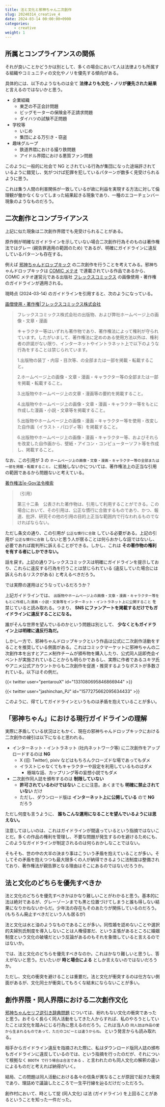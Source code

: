 ```yaml
---
title: 法と文化と邪神ちゃん二次創作
slug: 20240314_creative_4
date: 2024-03-14 00:00:00+0900
categories:
    - creative
weight: 1
---
```


## 所属とコンプライアンスの関係

それが良いことかどうかは別として、多くの場合において人は法律よりも所属する組織やコミュニティの文化やノリを優先する傾向がある。

具体的には、以下のようなものは全て **法律よりも文化・ノリが優先された結果** と言えるのではないかと思う。

- 企業組織
    - 東芝の不正会計問題
    - ビッグモーターの保険金不正請求問題
    - ダイハツの試験不正問題
- 学校等
    - いじめ
    - 集団による万引き・窃盗
- 趣味グループ
    - 鉄道界隈における撮り鉄問題
    - アイドル界隈における悪質ファン問題

このように一般的に社会で NG とされている行為が集団になった途端許されているように錯覚し、気がつけば犯罪を犯しているパターンが数多く見受けられるように思う。

これは集う人間の利害関係が一致しているが故に利益を実現する方法に対して倫理観が働かなくなってしまった結果起きる現象であり、一種のエコーチェンバー現象のようなものだろう。

## 二次創作とコンプライアンス

上記に似た現象は二次創作界隈でも見受けられることがある。

原作側が明確なガイドラインを示していない場合二次創作行為そのものは著作権法ではグレー (親告罪適用の範囲のため) であるが、明確にガイドラインに違反しているパターンも存在する。

例えば [邪神ちゃんドロップキック](https://comic-meteor.jp/jyashin/) の二次創作を行うことを考えてみる。邪神ちゃんドロップキックは [COMIC メテオ](https://comic-meteor.jp/) で連載されている作品であるから、 COMIC メテオ運営元である出版社 [フレックスコミックス](https://flex-comix.jp/) の画像使用・著作権のガイドラインが適用される。

現時点 (2024-03-14) のガイドラインを引用すると、次のようになっている。

[画僧使用・著作権|フレックスコミックス株式会社](https://flex-comix.jp/copy-info/) 

> フレックスコミックス株式会社の出版物、および弊社ホームページ上の画像・文章・漫画
> 
> キャラクター等はいずれも著作物であり、著作権法によって権利が守られています。したがいまして、著作権法に定めのある使用方法以外は、権利者の許諾がない限り、インターネットやイントラネット上で以下のような行為をすることは禁じられています。
> 
> 1.出版物の装丁・内容・目次等、の全部または一部を掲載・転載すること。
> 
> 2.ホームページ上の画像・文章・漫画・キャラクター等の全部または一部を掲載・転載すること。
> 
> 3.出版物やホームページ上の文章・漫画等の要約を掲載すること。
> 
> 4.出版物やホームページ上の画像・文章・漫画・キャラクター等をもとに作成した漫画・小説・文章等を掲載すること。
> 
> 5.出版物やホームページ上の画像・漫画・キャラクター等を使用・改変した自作画（イラスト・パロディ等）を掲載すること。
> 
> 6.出版物やホームページ上の画像・漫画・キャラクター等、およびそれらを改変した自作画から、壁紙・アイコン・コンピューターソフト等を作成し、掲載すること。

なお、この引用が 3 の `ホームページ上の画像・文章・漫画・キャラクター等の全部または一部を掲載・転載すること。` に抵触しないかについては、著作権法上の正当な引用の範囲であるから問題ないと考えている。

[著作権法|e-Gov法令検索](https://elaws.e-gov.go.jp/document?lawid=345AC0000000048)

> （引用）
> 
> 第三十二条　公表された著作物は、引用して利用することができる。この場合において、その引用は、公正な慣行に合致するものであり、かつ、報道、批評、研究その他の引用の目的上正当な範囲内で行なわれるものでなければならない。

ただし条文の通り、この引用が `公正な慣行に合致` している必要がある。上記の引用が `公正な慣行に合致` しないと思う人が居ることは何らおかしな話ではないし、必要であれば裁判所に訴えることができる。しかし、これは **その著作物の権利を有する者にしかできない。** 

話を戻す。上記の通りフレックスコミックスは明確にガイドラインを提示しており、これらに違反する行為を行うことは禁じられている (違反していた場合には訴えられるリスクがある) と考えるべきだろう。

では実際の運用はどうなっているだろうか？

上記ガイドラインでは、 `出版物やホームページ上の画像・文章・漫画・キャラクター等をもとに作成した漫画・小説・文章等をインターネット・イントラネット上に公開すること` を禁じていると読み取れる。つまり、 **SNS にファンアートを掲載するだけでもガイドラインに違反することになる。**

誰がそんな世界を望んでいるのかという問題は別として、 **少なくともガイドライン上は明確に違反行為だ。**

しかし一方で、邪神ちゃんドロップキックという作品は公式に二次創作活動をすることを推奨している側面がある。これはコミックマーケットに邪神ちゃんの二次創作本を出すとアニメ制作チームが頒布物を購入したり、公式同人誌即売会イベントが実施されていることからも明らかであるし、実際に作者であるユキヲ氏やアニメ公式アカウントからも二次創作を促進・推奨するようなポストが多数されている。以下はその例だ。

{{< twitter user="pentarouX" id="1331080695846866944" >}}

{{< twitter user="jashinchan_PJ" id="1577275662095634433" >}}

このように、得てしてガイドラインというものは矛盾を抱えていることが多い。

## 「邪神ちゃん」における現行ガイドラインの理解

実際に矛盾している状況はともかく、現在の邪神ちゃんドロップキックにおける二次創作の線引は以下になると思われる。

- インターネット・イントラネット (社内ネットワーク等) に二次創作をアップロードするのは **NG**
    - X (旧: Twitter), pixiv などはもちろんクローズドな場であってもダメ
    - イラストじゃなくてもキャラクターや設定を利用しているものはダメ
        - 極端な話、カップリング等の妄想小説でもダメ
- 二次創作同人誌を頒布するのは **制限していない**
    - **許可されているわけではない** ことに注意。あくまでも **明確に禁止されていない** だけ
    - ただし、ダウンロード版は **インターネット上に公開している** ので **NG** だろう

ただし何度も言うように、 **誰もこんな運用になることを望んでいるようには思えない。**

注意してほしいのは、これはガイドラインが間違っているという指摘ではないことだ。多くの作品の権利を管理し、不要な問題が発生するのを避けるためにも、このようなガイドラインが制定されるのは何らおかしなことではない。

そもそも、世の中の大半の決まり事はこういう矛盾を抱えていることが多い。そしてその矛盾を抱えつつも最大限多くの人が納得できるように法制度は整備されており、著作権法が親告罪となる理由はそこにあるのではないだろうか。

## 法と文化のどちらを優先すべきか

法と文化のどちらを優先すべきかはかなり難しいことがわかると思う。基本的に法は絶対であるが、グレーゾーンまでも黒と位置づけてしまうと誰も得しない結果になりかねないからだ。少年法の存在もそのあたりが関係しているのだろう。 (もちろん廃止すべきだという人も居るが)

法と文化は水と油のようなものであることが多い。同性婚を認めないことや選択的夫婦別氏制度を導入しないことは人権侵害だ、という主張があるところに婚姻制度という文化の破壊だという反論があるのもそれを象徴していると言えるのではないか。

では、法と文化のどちらを優先すべきなのか。これはかなり難しいと思うし、答えがないと思う。だいたいが **時と場合による** としか言えないのではないだろうか。

ただし、文化の衝突を避けることは重要だ。法と文化が衝突するのは仕方ない側面があるが、文化同士が衝突してもろくな結末にならないことが多い。

## 創作界隈・同人界隈における二次創作文化

[邪神ちゃんセリフ逆引き辞典問題](https://zeriyoshi.github.io/blog/p/2024020201_jcdk_dict_feel/) については、紛れもない文化の衝突であったと思う。おそらく長らく同人活動をしてきた人からすれば、私のやろうとしていたことは文化を踏みにじる行為に思えるのだろう。これは当人の `同人誌は作品の愛から生まれるものであって、ただのコピーとは違うからね。` という発言からも読み取れる。

相手からガイドライン違反を指摘された際に、私はダウンロード版同人誌の頒布もガイドラインに違反しているのでは、という指摘を行ったのだが、それについて根拠なく `BOOTH で行う場合は合法である` 、と言われたのも同人文化の解釈の違いによるものだと考えれば納得がいく。

結局、この問題は同人活動における各々の信条が異なることが原因で起きた衝突であり、理詰めで議論したところで一生平行線を辿るだけだっただろう。

創作村において、時として掟 (同人文化) は法 (ガイドライン) を上回ることがあるということを知った一件だった。
